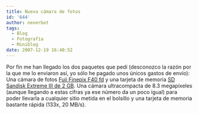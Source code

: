 ```yaml
---
title: Nueva cámara de fotos
id: '644'
author: neverbot
tags:
  - Blog
  - Fotografía
  - Miniblog
date: 2007-12-19 16:40:52
---
```


Por fin me han llegado los dos paquetes que pedí (desconozco la razón por la que me lo enviaron así, yo sólo he pagado unos únicos gastos de envío): Una cámara de fotos [Fuji Finepix F40 fd](http://www.pixmania.com/es/es/532210/art/fuji/finepix-f40-fd-color-plat.html) y una tarjeta de memoria [SD](http://en.wikipedia.org/wiki/Secure_Digital_card) [Sandisk Extreme III de 2 GB](http://www.pixmania.com/es/es/270108/art/sandisk/tarjeta-de-memoria-sd-ext.html). Una cámara ultracompacta de 8.3 megapíxeles (aunque llegando a estas cifras ya ese número da un poco igual) para poder llevarla a cualquier sitio metida en el bolsillo y una tarjeta de memoria bastante rápida (133x, 20 MB/s).